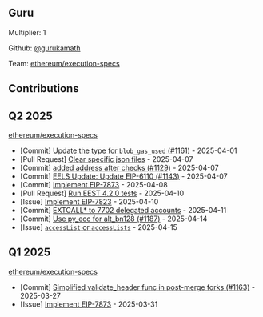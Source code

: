 
## Guru
Multiplier: 1

Github: [@gurukamath](https://github.com/gurukamath)

Team: [ethereum/execution-specs](https://github.com/ethereum/execution-specs)

## Contributions

## Q2 2025


[ethereum/execution-specs](https://github.com/ethereum/execution-specs)
* [Commit] [Update the type for `blob_gas_used` (#1161)](https://github.com/ethereum/execution-specs/commit/75635cdfb18ef2d1294ecdf1bfd452be2a687571) - 2025-04-01
* [Pull Request] [Clear specific json files](https://github.com/ethereum/execution-specs/pull/1185) - 2025-04-07
* [Commit] [added address after checks (#1129)](https://github.com/ethereum/execution-specs/commit/42382b564a9b0549ddc65d1c1ff2f85064bf126d) - 2025-04-07
* [Commit] [EELS Update: Update EIP-6110 (#1143)](https://github.com/ethereum/execution-specs/commit/417cc259b07f48fbe518f87c856778effabf89f1) - 2025-04-07
* [Commit] [Implement EIP-7873](https://github.com/ethereum/execution-specs/commit/aa8f57cddaf85b88ae2568f8477b474ad7ded2f0) - 2025-04-08
* [Pull Request] [Run EEST 4.2.0 tests](https://github.com/ethereum/execution-specs/pull/1189) - 2025-04-10
* [Issue] [Implement EIP-7823](https://github.com/ethereum/execution-specs/issues/1188) - 2025-04-10
* [Commit] [EXTCALL* to 7702 delegated accounts](https://github.com/ethereum/execution-specs/commit/ca4bafde5eba44aff975b6a594eb7f7310eac120) - 2025-04-11
* [Commit] [Use py_ecc for alt_bn128 (#1187)](https://github.com/ethereum/execution-specs/commit/d9a7ee24db359aacecd636349b4f3ac95a4a6e71) - 2025-04-14
* [Issue] [`accessList` or `accessLists`](https://github.com/ethereum/execution-specs/issues/1194) - 2025-04-15
## Q1 2025

[ethereum/execution-specs](https://github.com/ethereum/execution-specs)
* [Commit] [Simplified validate_header func in post-merge forks (#1163)](https://github.com/ethereum/execution-specs/commit/7e3a623a4c32aa12c23cace164e3f00177cf627a) - 2025-03-27
* [Issue] [Implement EIP-7873](https://github.com/ethereum/execution-specs/issues/1173) - 2025-03-31

